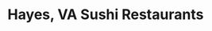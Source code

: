 ---
layout: city
title: Hayes, VA Sushi Restaurants
permalink: /virginia/hayes/
stateAbbr: VA
stateName: Virginia
cityName: Hayes

---